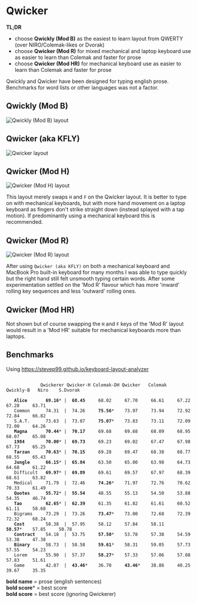 # Qwicker

**TL;DR**
- choose **Qwickly (Mod B)** as the easiest to learn layout from QWERTY (over NIRO/Colemak-likes or Dvorak)
- choose **Qwicker (Mod R)** for mixed mechanical and laptop keyboard use as easier to learn than Colemak and faster for prose
- choose **Qwicker (Mod HR)** for mechanical keyboard use as easier to learn than Colemak and faster for prose

Qwickly and Qwicker have been designed for typing english prose. Benchmarks for word lists or other languages was not a factor.

## Qwickly (Mod B)
![Qwickly (Mod B) layout](https://github.com/qwickly-org/Qwicker/blob/master/Qwickly-Mod-B.png)

## Qwicker (aka KFLY)
![Qwicker layout](https://github.com/qwickly-org/Qwicker/blob/master/Qwicker.png)

## Qwicker (Mod H)
![Qwicker (Mod H) layout](https://github.com/qwickly-org/Qwicker/blob/master/Qwicker-Mod-H.png)

This layout merely swaps `H` and `F` on the Qwicker layout. It is better to type on with mechanical keyboards, but with more hand movement on a laptop keyboard as fingers don't strike straight down (instead splayed with a tap motion). If predominantly using a mechanical keyboard this is recommended.

## Qwicker (Mod R)
![Qwicker (Mod R) layout](https://github.com/qwickly-org/Qwicker/blob/master/Qwicker-Mod-R.png)

After using `Qwicker (aka KFLY)` on both a mechanical keyboard and MacBook Pro built-in keyboard for many months I was able to type quickly but the right hand still felt unsmooth typing certain words. After some experimentation settled on the 'Mod R' flavour which has more 'inward' rolling key sequences and less 'outward' rolling ones.

## Qwicker (Mod HR)

Not shown but of course swapping the `H` and `F` keys of the 'Mod R' layout would result in a 'Mod HR' suitable for mechanical keyboards more than laptops.

## Benchmarks

Using https://stevep99.github.io/keyboard-layout-analyzer

<pre><code>
             Qwickerer Qwicker-H Colemak-DH Qwicker   Colemak  Qwickly-B   Niro    S.Dvorak

   <b>Alice</b>       <b>69.16</b>* |  <b>68.45</b>     68.02     67.70     66.61     67.22     67.28     63.71
   Common      74.31  |  74.26     <b>75.56</b>*    73.97     73.94     72.92     72.84     66.82
   S.A.T.      73.63  |  73.87     <b>75.07</b>*    73.83     73.11     72.09     72.00     64.26
   <b>Magna</b>       <b>70.44</b>* |  <b>70.17</b>     69.68     69.68     68.09     68.95     68.07     65.08
   <b>1984</b>        <b>70.00</b>* |  <b>69.73</b>     69.23     69.02     67.47     67.98     67.73     65.25
   <b>Tarzan</b>      <b>70.63</b>* |  <b>70.15</b>     69.28     69.47     68.38     68.77     68.55     65.43
   <b>Jungle</b>      <b>66.15</b>* |  <b>65.84</b>     63.50     65.00     63.98     64.73     64.68     61.22
   Difficult   <b>69.97</b>* |  <b>69.89</b>     69.61     69.57     67.97     68.39     68.61     63.82
   Medical     71.79  |  72.46     <b>74.26</b>*    71.97     72.76     70.62     70.33     61.49
   <b>Quotes</b>      <b>55.72</b>* |  <b>55.54</b>     48.55     55.13     54.50     53.88     54.35     46.74
   <b>Tao</b>         <b>62.65</b>* |  <b>62.39</b>     61.35     61.82     61.61     60.52     61.11     58.68
   Bigrams     73.29  |  73.26     <b>73.47</b>*    73.00     72.68     72.39     72.32     68.24
   <b>Cost</b>        58.38  |  57.95     58.12     57.84     58.11     <b>58.57</b>*    57.85     50.78
   <b>Contract</b>    54.18  |  53.75     <b>57.50</b>*    53.78     57.38     54.59     53.38     47.38
   <b>Binary</b>      58.73  |  58.58     <b>59.61</b>*    58.31     59.05     57.73     57.55     54.23
   Lorem       55.90  |  57.37     <b>58.27</b>*    57.33     57.06     57.08     57.83     51.61
   Game        42.87  |  <b>43.46</b>*    36.70     <b>43.46</b>*    38.86     40.25     39.67     35.35
</code></pre>
<b>bold name</b> = prose (english sentences)<br/>
<b>bold score</b>* = best score<br/>
<b>bold score</b> = best score (ignoring Qwickerer)<br/>
